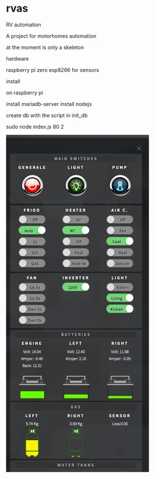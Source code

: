 # rvas
RV automation

A project for motorhomes automation

at the moment is only a skeleton


hardware

raspberry pi zero
esp8266 for sensors

install

on raspberry pi 

install mariadb-server
install nodejs

create db with the script in init_db

sudo node index.js 80 2

![interface](https://github.com/6leonardo/rvas/blob/master/interface.png?raw=true)


